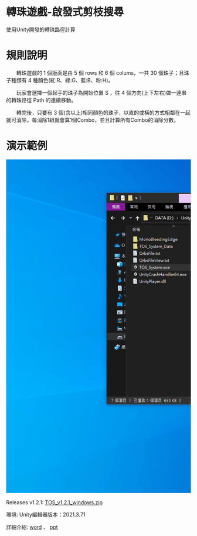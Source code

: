 # 轉珠遊戲-啟發式剪枝搜尋

使用Unity開發的轉珠路徑計算

# 規則說明

　　轉珠遊戲的 1 個版面是由 5 個 rows 和 6 個 colums，一共 30 個珠子；且珠子種類有 4 種顏色(紅:R、綠:G、藍:B、粉:H)。 

　　玩家會選擇一個起手的珠子為開始位置 S ，往 4 個方向(上下左右)做一連串的轉珠路徑 Path 的連續移動。

　　轉完後，只要有 3 個(含以上)相同顏色的珠子，以直的或橫的方式相鄰在一起就可消除，每消除1組就會算1個Combo，並且計算所有Combo的消除分數。

# 演示範例

![image](https://github.com/BingYu94860/TOS_Game_Unity/blob/main/%E8%BD%89%E7%8F%A0%E5%8B%95%E7%95%AB.gif)

Releases v1.2.1: [TOS_v1.2.1_windows.zip](https://github.com/BingYu94860/TOS_Game_Unity/releases/download/v1.2.1/TOS_v1.2.1_windows.zip)

環境: Unity編輯器版本：2021.3.71

詳細介紹: [word](https://drive.google.com/file/d/10RiOw9e8qLeKvJnm4lmKS19oHorSyaw8/view?usp=sharing) 、 [ppt](https://drive.google.com/file/d/169-Px2M7Rbkgj4TwqSIQemH--ahMMZEC/view?usp=sharing) 
